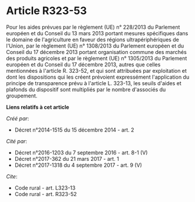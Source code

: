 # Article R323-53

Pour les aides prévues par le règlement (UE) n° 228/2013 du Parlement européen et du Conseil du 13 mars 2013 portant mesures
spécifiques dans le domaine de l'agriculture en faveur des régions ultrapériphériques de l'Union, par le règlement (UE) n°
1308/2013 du Parlement européen et du Conseil du 17 décembre 2013 portant organisation commune des marchés des produits
agricoles et par le règlement (UE) n° 1305/2013 du Parlement européen et du Conseil du 17 décembre 2013, autres que celles
mentionnées à l'article R. 323-52, et qui sont attribuées par exploitation et dont les dispositions qui les créent prévoient
expressément l'application du principe de transparence prévu à l'article L. 323-13, les seuils d'aides et plafonds du
dispositif sont multipliés par le nombre d'associés du groupement.

**Liens relatifs à cet article**

_Créé par_:

  - Décret n°2014-1515 du 15 décembre 2014 - art. 2

_Cité par_:

  - Décret n°2016-1203 du 7 septembre 2016 - art. 8-1 (V)
  - Décret n°2017-362 du 21 mars 2017 - art. 1
  - Décret n°2017-1318 du 4 septembre 2017 - art. 9 (V)

_Cite_:

  - Code rural - art. L323-13
  - Code rural - art. R323-52
